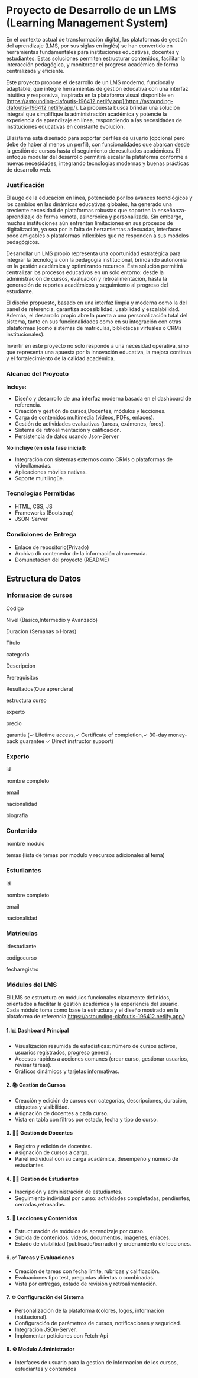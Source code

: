 # Proyecto de Desarrollo de un LMS (Learning Management System)

En el contexto actual de transformación digital, las plataformas de gestión del aprendizaje (LMS, por sus siglas en inglés) se han convertido en herramientas fundamentales para instituciones educativas, docentes y estudiantes. Estas soluciones permiten estructurar contenidos, facilitar la interacción pedagógica, y monitorear el progreso académico de forma centralizada y eficiente.

Este proyecto propone el desarrollo de un LMS moderno, funcional y adaptable, que integre herramientas de gestión educativa con una interfaz intuitiva y responsiva, inspirada en la plataforma visual disponible en [https://astounding-clafoutis-196412.netlify.app](https://astounding-clafoutis-196412.netlify.app/). La propuesta busca brindar una solución integral que simplifique la administración académica y potencie la experiencia de aprendizaje en línea, respondiendo a las necesidades de instituciones educativas en constante evolución.

El sistema está diseñado para soportar perfiles de usuario (opcional pero debe de haber al menos un perfil), con funcionalidades que abarcan desde la gestión de cursos hasta el seguimiento de resultados académicos. El enfoque modular del desarrollo permitirá escalar la plataforma conforme a nuevas necesidades, integrando tecnologías modernas y buenas prácticas de desarrollo web.



### **Justificación**

El auge de la educación en línea, potenciado por los avances tecnológicos y los cambios en las dinámicas educativas globales, ha generado una creciente necesidad de plataformas robustas que soporten la enseñanza-aprendizaje de forma remota, asincrónica y personalizada. Sin embargo, muchas instituciones aún enfrentan limitaciones en sus procesos de digitalización, ya sea por la falta de herramientas adecuadas, interfaces poco amigables o plataformas inflexibles que no responden a sus modelos pedagógicos.

Desarrollar un LMS propio representa una oportunidad estratégica para integrar la tecnología con la pedagogía institucional, brindando autonomía en la gestión académica y optimizando recursos. Esta solución permitirá centralizar los procesos educativos en un solo entorno: desde la administración de cursos, evaluación y retroalimentación, hasta la generación de reportes académicos y seguimiento al progreso del estudiante.

El diseño propuesto, basado en una interfaz limpia y moderna como la del panel de referencia, garantiza accesibilidad, usabilidad y escalabilidad. Además, el desarrollo propio abre la puerta a una personalización total del sistema, tanto en sus funcionalidades como en su integración con otras plataformas (como sistemas de matrículas, bibliotecas virtuales o CRMs institucionales).

Invertir en este proyecto no solo responde a una necesidad operativa, sino que representa una apuesta por la innovación educativa, la mejora continua y el fortalecimiento de la calidad académica.



### **Alcance del Proyecto**

**Incluye:**

- Diseño y desarrollo de una interfaz moderna basada en el dashboard de referencia.
- Creación y gestión de cursos,Docentes, módulos y lecciones.
- Carga de contenidos multimedia (videos, PDFs, enlaces).
- Gestión de actividades evaluativas (tareas, exámenes, foros).
- Sistema de retroalimentación y calificación.
- Persistencia de datos usando Json-Server

**No incluye (en esta fase inicial):**

- Integración con sistemas externos como CRMs o plataformas de videollamadas.
- Aplicaciones móviles nativas.
- Soporte multilingüe.

### **Tecnologias Permitidas**

- HTML, CSS, JS
- Frameworks (Bootstrap)
- JSON-Server

### **Condiciones de Entrega**

- Enlace de repositorio(Privado)
- Archivo db contenedor de la información almacenada.
- Domunetacion del proyecto (README)

## **Estructura de Datos**

### Informacion de cursos

Codigo

Nivel (Basico,Intermedio y Avanzado)

Duracion (Semanas o Horas)

Titulo

categoria

Descripcion

Prerequisitos

Resultados(Que aprendera)

estructura curso

experto

precio

garantia (✓ Lifetime access,✓ Certificate of completion,✓ 30-day money-back guarantee ✓ Direct instructor support)



### Experto

id

nombre completo

email

nacionalidad

biografia



### Contenido

nombre modulo

temas (lista de temas por modulo y recursos adicionales al tema)



### Estudiantes

id

nombre completo

email

nacionalidad



### Matriculas

idestudiante

codigocurso

fecharegistro

### **Módulos del LMS** 

El LMS se estructura en módulos funcionales claramente definidos, orientados a facilitar la gestión académica y la experiencia del usuario. Cada módulo toma como base la estructura y el diseño mostrado en la plataforma de referencia https://astounding-clafoutis-196412.netlify.app/:

#### **1. 📊 Dashboard Principal**

- Visualización resumida de estadísticas: número de cursos activos, usuarios registrados, progreso general.
- Accesos rápidos a acciones comunes (crear curso, gestionar usuarios, revisar tareas).
- Gráficos dinámicos y tarjetas informativas.

#### **2. 📚 Gestión de Cursos**

- Creación y edición de cursos con categorías, descripciones, duración, etiquetas y visibilidad.
- Asignación de docentes a cada curso.
- Vista en tabla con filtros por estado, fecha y tipo de curso.

#### **3. 👨‍🏫 Gestión de Docentes**

- Registro y edición de docentes.
- Asignación de cursos a cargo.
- Panel individual con su carga académica, desempeño y número de estudiantes.

#### **4. 👩‍🎓 Gestión de Estudiantes**

- Inscripción y administración de estudiantes.
- Seguimiento individual por curso: actividades completadas, pendientes, cerradas,retrasadas.

#### **5. 📂 Lecciones y Contenidos**

- Estructuración de módulos de aprendizaje por curso.
- Subida de contenidos: videos, documentos, imágenes, enlaces.
- Estado de visibilidad (publicado/borrador) y ordenamiento de lecciones.

#### **6. ✅ Tareas y Evaluaciones**

- Creación de tareas con fecha límite, rúbricas y calificación.
- Evaluaciones tipo test, preguntas abiertas o combinadas.
- Vista por entregas, estado de revisión y retroalimentación.

#### **7. ⚙️ Configuración del Sistema**

- Personalización de la plataforma (colores, logos, información institucional).
- Configuración de parámetros de cursos, notificaciones y seguridad.
- Integración JSOn-Server.
- Implementar peticiones con Fetch-Api

#### **8. ⚙️ Modulo Administrador**

- Interfaces de usuario para la gestion de informacion de los cursos, estudiantes y contenidos